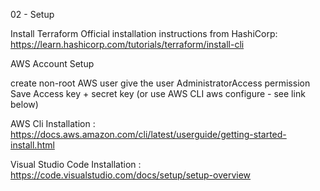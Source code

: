 

02 - Setup

Install Terraform Official installation instructions from HashiCorp: https://learn.hashicorp.com/tutorials/terraform/install-cli

AWS Account Setup

create non-root AWS user
give the user AdministratorAccess permission
Save Access key + secret key (or use AWS CLI aws configure - see link below)

AWS Cli Installation : https://docs.aws.amazon.com/cli/latest/userguide/getting-started-install.html

Visual Studio Code Installation : https://code.visualstudio.com/docs/setup/setup-overview


